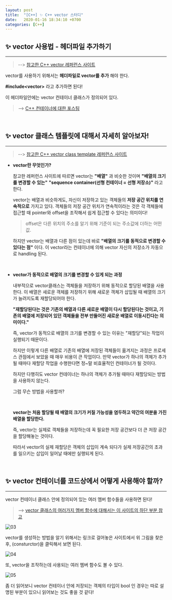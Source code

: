 ```yaml
---
layout: post
title:  "[C++] ✨ C++ vector 스터디"
date:   2020-01-16 18:34:10 +0700
categories: [C++]
---
```


## ✨ vector 사용법 - 헤더파일 추가하기
---

> --> [참고한 C++ vector 레퍼런스 사이트](http://www.cplusplus.com/reference/vector/)

vector를 사용하기 위해서는 __헤더파일로 vector를 추가__ 해야 한다. 

__#include\<vector>__ 라고 추가하면 된다!

이 헤더파일안에는 vector 컨테이너 클래스가 정의되어 있다.

> --> [C++ 컨테이너에 대한 포스팅](https://choheeis.github.io/c++/2020/01/15/%EC%BB%A8%ED%85%8C%EC%9D%B4%EB%84%88%EB%A0%88%ED%8D%BC%EB%9F%B0%EC%8A%A4%EC%8A%A4%ED%84%B0%EB%94%94.html)

<br>

## ✨ vector 클래스 템플릿에 대해서 자세히 알아보자!
---

> --> [참고한 C++ vector class template 레퍼런스 사이트](http://www.cplusplus.com/reference/vector/vector/)

- __vector란 무엇인가?__

    참고한 레퍼런스 사이트에 따르면 vector는 __"배열"__ 과 비슷한 것이며 __"배열의 크기를 변경할 수 있는"__ __"sequence container(선형 컨테이너 = 선형 저장소)"__ 라고 한다.

    vector는 배열과 비슷하게도, 자신이 저장하고 있는 객체들의 __저장 공간 위치를 연속적으로__ 가지고 있다. 객체들의 저장 공간 위치가 연속적이라는 것은 각 객체들에 접근할 때 pointer와 offset을 조작해서 쉽게 접근할 수 있다는 의미이다! 

    > offset은 다른 위치의 주소를 알기 위해 기준이 되는 주소값에 더하는 어떤 값. 

    하지만 vector는 배열과 다른 점이 있는데 바로 __"배열의 크기를 동적으로 변경할 수 있다는 점"__ 이다. 이 vector라는 컨테이너에 의해 vector 자신의 저장소가 자동으로 handling 된다. 

    <br>

- __vector가 동적으로 배열의 크기를 변경할 수 있게 되는 과정__

    내부적으로 vector클래스는 객체들을 저장하기 위해 동적으로 할당된 배열을 사용한다. 이 배열은 새로운 객체를 저장하기 위해 새로운 객체가 삽입될 때 배열의 크기가 늘려지도록 재할당되어야 한다. 

    __"재할당된다는 것은 기존의 배열과 다른 새로운 배열이 다시 할당된다는 것이고, 기존의 배열에 저장되어 있던 객체들을 전부 만들어진 새로운 배열로 이동시킨다는 의미이다."__

    즉, vector가 동적으로 배열의 크기를 변경할 수 있는 이유는 "재할당"되는 작업이 실행되기 때문이다.

    하지만 이렇게 다른 배열로 기존의 배열에 저장된 객체들이 옮겨지는 과정은 프로세스 관점에서 보았을 때 매우 비용이 큰 작업이다. 만약 vector가 하나의 객체가 추가될 때마다 재할당 작업을 수행한다면 정~말 비효율적인 컨테이너가 될 것이다.
    
    하지만 다행히도 vector 컨테이너는 하나의 객체가 추가될 때마다 재할당되는 방법을 사용하지 않는다.

    그럼 무슨 방법을 사용할까?

    <br>

    __vector는 처음 할당될 때 배열의 크기가 커질 가능성을 염두하고 약간의 여분을 가진 배열을 할당한다.__ 

    즉, vector는 실제로 객체들을 저장하는데 꼭 필요한 저장 공간보다 더 큰 저장 공간을 할당해놓는 것이다.

    따라서 vector의 실제 재할당은 객체의 삽입이 계속 되다가 실제 저장공간의 초과를 일으키는 삽입이 일어날 때에만 실행되게 된다. 

    <br>

## ✨ vector 컨테이너를 코드상에서 어떻게 사용해야 할까?
---

vector 컨테이너 클래스 안에 정의되어 있는 여러 멤버 함수들을 사용하면 된다!

> --> [vector 클래스의 여러가지 멤버 함수에 대해서는 이 사이트의 하단 부분 참고](http://www.cplusplus.com/reference/vector/vector/)


![03](https://user-images.githubusercontent.com/31889335/72500270-7dbca480-3877-11ea-8e09-7f94cd62882f.PNG)

vector를 생성하는 방법을 알기 위해서는 링크로 걸어놓은 사이트에서 위 그림을 찾은 후, (consturctor)을 클릭해서 보면 된다.

![04](https://user-images.githubusercontent.com/31889335/72500371-a6dd3500-3877-11ea-89e5-4919be2c5db6.PNG)

또, vector을 조작하는데 사용되는 여러 멤버 함수도 볼 수 있다.

![05](https://user-images.githubusercontent.com/31889335/72500372-a6dd3500-3877-11ea-95a5-593b2ea2e7cb.PNG)

좀 더 읽어보니 vector 컨테이너 안에 저장되는 객체의 타입이 bool 인 경우는 따로 설명된 부분이 있으니 읽어보는 것도 좋을 것 같다!

<br>



    





